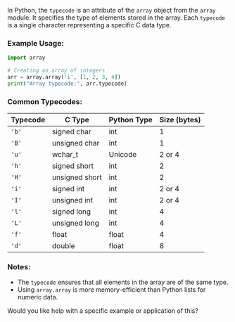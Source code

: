 In Python, the `typecode` is an attribute of the `array` object from the `array` module. It specifies the type of elements stored in the array. Each `typecode` is a single character representing a specific C data type.

### Example Usage:
```python
import array

# Creating an array of integers
arr = array.array('i', [1, 2, 3, 4])
print("Array typecode:", arr.typecode)
```

### Common Typecodes:
| Typecode | C Type        | Python Type | Size (bytes) |
|----------|---------------|-------------|--------------|
| `'b'`    | signed char   | int         | 1            |
| `'B'`    | unsigned char | int         | 1            |
| `'u'`    | wchar_t       | Unicode     | 2 or 4       |
| `'h'`    | signed short  | int         | 2            |
| `'H'`    | unsigned short| int         | 2            |
| `'i'`    | signed int    | int         | 2 or 4       |
| `'I'`    | unsigned int  | int         | 2 or 4       |
| `'l'`    | signed long   | int         | 4            |
| `'L'`    | unsigned long | int         | 4            |
| `'f'`    | float         | float       | 4            |
| `'d'`    | double        | float       | 8            |

### Notes:
- The `typecode` ensures that all elements in the array are of the same type.
- Using `array.array` is more memory-efficient than Python lists for numeric data. 

Would you like help with a specific example or application of this?
